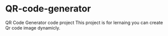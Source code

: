 # QR-code-generator
QR Code Generator code project 
This project is for lernaing you can create Qr code image dynamicly. 